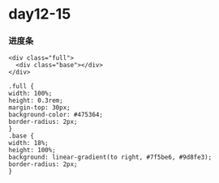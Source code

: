 # day12-15

### 进度条

    <div class="full">
      <div class="base"></div>
    </div>

    .full {
    width: 100%;
    height: 0.3rem;
    margin-top: 30px;
    background-color: #475364;
    border-radius: 2px;
    }
    .base {
    width: 18%;
    height: 100%;
    background: linear-gradient(to right, #7f5be6, #9d8fe3);
    border-radius: 2px;
    }

### 
